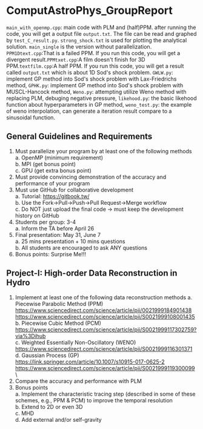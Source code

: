 # ComputAstroPhys_GroupReport
`main_with_openmp.cpp`: main code with PLM and (half)PPM. after running the code, you will get a output file `output.txt`. The file can be read and graphed by `test_C_result.py`. `strong_shock.txt` is used for plotting the analytical solution. `main_single` is the version without parallelization.
`PPM1Dtext.cpp`:That is a failed PPM. If you run this code, you will get a divergent result.`PPMtxet.cpp`:A film doesn't finish for 3D PPM.`textfilm.cpp`:A half PPM. If you run this code, you will get a result called `output.txt` which is about 1D Sod's shock problem.
`GWLW.py`: implement GP method into Sod's shock problem with Lax-Friedrichs method, `GPHK.py`: implement GP method into Sod's shock problem with MUSCL-Hancock method, `Weno.py`: attempting utilize Weno method with replacing PLM, debuging negative pressure, `likehood.py`: the basic likehood function about hyperparameters in GP method, `weno_test.py`: the example of weno interpolation, can generate a iteration result compare to a sinusoidal function.

## General Guidelines and Requirements
1. Must parallelize your program by at least one of the following methods \
a. OpenMP (minimum requirement) \
b. MPI (get bonus point) \
c. GPU (get extra bonus point)
2. Must provide convincing demonstration of the accuracy and performance of your program
3. Must use GitHub for collaborative development\
a. Tutorial: https://gitbook.tw/ \
b. Use the Fork→Pull→Push→Pull Request→Merge workflow\
c. Do NOT just upload the final code → must keep the development history on GitHub
4. Students per group: 3-4\
a. Inform the TA before April 26
5. Final presentation: May 31, June 7\
a. 25 mins presentation + 10 mins questions\
b. All students are encouraged to ask ANY questions
6. Bonus points: Surprise Me!!!
## Project-I: High-order Data Reconstruction in Hydro
1. Implement at least one of the following data reconstruction methods
a. Piecewise Parabolic Method (PPM)\
https://www.sciencedirect.com/science/article/pii/0021999184901438 \
https://www.sciencedirect.com/science/article/pii/S0021999108001435 \
b. Piecewise Cubic Method (PCM)\
https://www.sciencedirect.com/science/article/pii/S0021999117302759?via%3Dihub \
c. Weighted Essentially Non-Oscillatory (WENO)\
https://www.sciencedirect.com/science/article/pii/S0021999116301371 \
d. Gaussian Process (GP)\
https://link.springer.com/article/10.1007/s10915-017-0625-2 \
https://www.sciencedirect.com/science/article/pii/S0021999119300099 \
3. Compare the accuracy and performance with PLM
4. Bonus points \
a. Implement the characteristic tracing step (described in some of these schemes, e.g., PPM & PCM) to improve the temporal resolution\
b. Extend to 2D or even 3D \
c. MHD\
d. Add external and/or self-gravity
